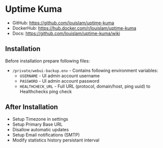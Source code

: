 # Uptime Kuma

- GitHub: <https://github.com/louislam/uptime-kuma>
- DockerHub: <https://hub.docker.com/r/louislam/uptime-kuma>
- Docs: <https://github.com/louislam/uptime-kuma/wiki>

## Installation

Before installation prepare following files:

- `/private/webui-backup.env` - Contains following environment variables:
    - `USERNAME` - UI admin account username
    - `PASSWORD` - UI admin account password
    - `HEALTHCHECK_URL` - Full URL (protocol, domain/host, ping uuid) to Healthchecks ping check

## After Installation

- Setup Timezone in settings
- Setup Primary Base URL
- Disallow automatic updates
- Setup Email notifications (SMTP)
- Modify statistics history persistant interval
